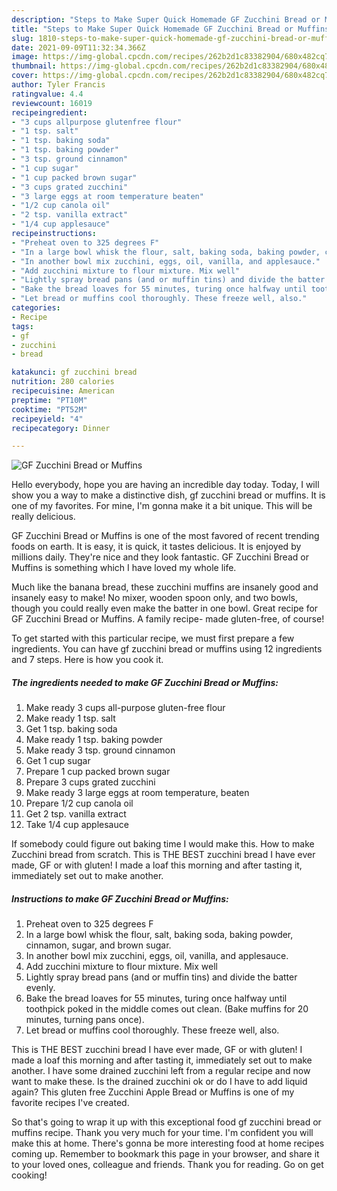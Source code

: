 ```yaml
---
description: "Steps to Make Super Quick Homemade GF Zucchini Bread or Muffins"
title: "Steps to Make Super Quick Homemade GF Zucchini Bread or Muffins"
slug: 1810-steps-to-make-super-quick-homemade-gf-zucchini-bread-or-muffins
date: 2021-09-09T11:32:34.366Z
image: https://img-global.cpcdn.com/recipes/262b2d1c83382904/680x482cq70/gf-zucchini-bread-or-muffins-recipe-main-photo.jpg
thumbnail: https://img-global.cpcdn.com/recipes/262b2d1c83382904/680x482cq70/gf-zucchini-bread-or-muffins-recipe-main-photo.jpg
cover: https://img-global.cpcdn.com/recipes/262b2d1c83382904/680x482cq70/gf-zucchini-bread-or-muffins-recipe-main-photo.jpg
author: Tyler Francis
ratingvalue: 4.4
reviewcount: 16019
recipeingredient:
- "3 cups allpurpose glutenfree flour"
- "1 tsp. salt"
- "1 tsp. baking soda"
- "1 tsp. baking powder"
- "3 tsp. ground cinnamon"
- "1 cup sugar"
- "1 cup packed brown sugar"
- "3 cups grated zucchini"
- "3 large eggs at room temperature beaten"
- "1/2 cup canola oil"
- "2 tsp. vanilla extract"
- "1/4 cup applesauce"
recipeinstructions:
- "Preheat oven to 325 degrees F"
- "In a large bowl whisk the flour, salt, baking soda, baking powder, cinnamon, sugar, and brown sugar."
- "In another bowl mix zucchini, eggs, oil, vanilla, and applesauce."
- "Add zucchini mixture to flour mixture. Mix well"
- "Lightly spray bread pans (and or muffin tins) and divide the batter evenly."
- "Bake the bread loaves for 55 minutes, turing once halfway until toothpick poked in the middle comes out clean. (Bake muffins for 20 minutes, turning pans once)."
- "Let bread or muffins cool thoroughly. These freeze well, also."
categories:
- Recipe
tags:
- gf
- zucchini
- bread

katakunci: gf zucchini bread 
nutrition: 280 calories
recipecuisine: American
preptime: "PT10M"
cooktime: "PT52M"
recipeyield: "4"
recipecategory: Dinner

---
```



![GF Zucchini Bread or Muffins](https://img-global.cpcdn.com/recipes/262b2d1c83382904/680x482cq70/gf-zucchini-bread-or-muffins-recipe-main-photo.jpg)

Hello everybody, hope you are having an incredible day today. Today, I will show you a way to make a distinctive dish, gf zucchini bread or muffins. It is one of my favorites. For mine, I'm gonna make it a bit unique. This will be really delicious.

GF Zucchini Bread or Muffins is one of the most favored of recent trending foods on earth. It is easy, it is quick, it tastes delicious. It is enjoyed by millions daily. They're nice and they look fantastic. GF Zucchini Bread or Muffins is something which I have loved my whole life.

Much like the banana bread, these zucchini muffins are insanely good and insanely easy to make! No mixer, wooden spoon only, and two bowls, though you could really even make the batter in one bowl. Great recipe for GF Zucchini Bread or Muffins. A family recipe- made gluten-free, of course!


To get started with this particular recipe, we must first prepare a few ingredients. You can have gf zucchini bread or muffins using 12 ingredients and 7 steps. Here is how you cook it.

<!--inarticleads1-->

##### The ingredients needed to make GF Zucchini Bread or Muffins:

1. Make ready 3 cups all-purpose gluten-free flour
1. Make ready 1 tsp. salt
1. Get 1 tsp. baking soda
1. Make ready 1 tsp. baking powder
1. Make ready 3 tsp. ground cinnamon
1. Get 1 cup sugar
1. Prepare 1 cup packed brown sugar
1. Prepare 3 cups grated zucchini
1. Make ready 3 large eggs at room temperature, beaten
1. Prepare 1/2 cup canola oil
1. Get 2 tsp. vanilla extract
1. Take 1/4 cup applesauce


If somebody could figure out baking time I would make this. How to make Zucchini bread from scratch. This is THE BEST zucchini bread I have ever made, GF or with gluten! I made a loaf this morning and after tasting it, immediately set out to make another. 

<!--inarticleads2-->

##### Instructions to make GF Zucchini Bread or Muffins:

1. Preheat oven to 325 degrees F
1. In a large bowl whisk the flour, salt, baking soda, baking powder, cinnamon, sugar, and brown sugar.
1. In another bowl mix zucchini, eggs, oil, vanilla, and applesauce.
1. Add zucchini mixture to flour mixture. Mix well
1. Lightly spray bread pans (and or muffin tins) and divide the batter evenly.
1. Bake the bread loaves for 55 minutes, turing once halfway until toothpick poked in the middle comes out clean. (Bake muffins for 20 minutes, turning pans once).
1. Let bread or muffins cool thoroughly. These freeze well, also.


This is THE BEST zucchini bread I have ever made, GF or with gluten! I made a loaf this morning and after tasting it, immediately set out to make another. I have some drained zucchini left from a regular recipe and now want to make these. Is the drained zucchini ok or do I have to add liquid again? This gluten free Zucchini Apple Bread or Muffins is one of my favorite recipes I&#39;ve created. 

So that's going to wrap it up with this exceptional food gf zucchini bread or muffins recipe. Thank you very much for your time. I'm confident you will make this at home. There's gonna be more interesting food at home recipes coming up. Remember to bookmark this page in your browser, and share it to your loved ones, colleague and friends. Thank you for reading. Go on get cooking!

